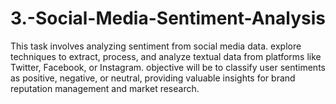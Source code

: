 # 3.-Social-Media-Sentiment-Analysis
This task involves analyzing sentiment from social media data. explore techniques to extract, process, and analyze textual data from platforms like Twitter, Facebook, or Instagram.  objective will be to classify user sentiments as positive, negative, or neutral, providing valuable insights for brand reputation management and market research.
